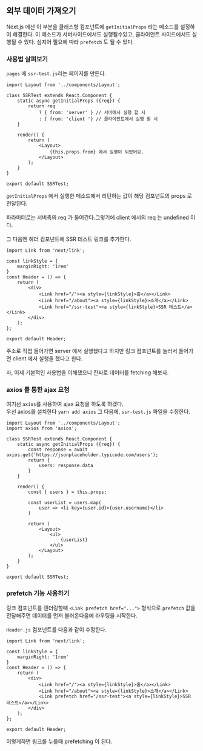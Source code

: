 ## 외부 데이터 가져오기
Next.js 에선 이 부분을 클래스형 컴포넌트에 ```getInitialProps``` 라는 메소드를 설정하여 해결한다. 이 메소드가 서버사이드에서도 실행될수있고, 클라이언트 사이드에서도 실행될 수 있다. 심지어 필요에 따라 ```prefetch``` 도 될 수 있다.
### 사용법 살펴보기
```pages``` 에 ```ssr-test.js```라는 페이지를 만든다.
```
import Layout from '../components/Layout';

class SSRTest extends React.Component {
    static async getInitialProps ({req}) {
        return req 
            ? { from: 'server' } // 서버에서 실행 할 시
            : { from: 'client '} // 클라이언트에서 실행 할 시
    }

    render() {
        return (
            <Layout>
                {this.props.from} 에서 실행이 되었어요.
            </Layout>
        );
    }
}

export default SSRTest;
```
```getInitialProps``` 에서 실행한 메소드에서 리턴하는 값이 해당 컴포넌트의 props 로 전달된다.<br><br>
파라미터로는 서버측의 req 가 들어간다.그렇기에 client 에서의 req 는 undefined 이다.<br><br>
그 다음엔 헤더 컴포넌트에 SSR 테스트 링크를 추가한다.
```
import Link from 'next/link';

const linkStyle = {
    marginRight: '1rem'
}
const Header = () => {
    return (
        <div>
            <Link href="/"><a style={linkStyle}>홈</a></Link>
            <Link href="/about"><a style={linkStyle}>소개</a></Link>
            <Link href="/ssr-test"><a style={linkStyle}>SSR 테스트</a></Link>
        </div>
    );
};

export default Header;
```
주소로 직접 들어가면 server 에서 실행했다고 하지만 링크 컴포넌트를 눌러서 들어가면 client 에서 실행을 했다고 한다.<br><br>
자, 이제 기본적인 사용법을 이해했으니 진짜로 데이터를 fetching 해보자.
### axios 를 통한 ajax 요청
여기선 ```axios```를 사용하여 ajax 요청을 하도록 하겠다.<br>
우선 axios를 설치한다
```yarn add axios```
그 다음에, ```ssr-test.js``` 파일을 수정한다.
```
import Layout from '../components/Layout';
import axios from 'axios';

class SSRTest extends React.Component {
    static async getInitialProps ({req}) {
        const response = await axios.get('https://jsonplaceholder.typicode.com/users');
        return {
            users: response.data
        }
    }

    render() {
        const { users } = this.props;

        const userList = users.map(
            user => <li key={user.id}>{user.username}</li>
        )
        
        return (
            <Layout>
                <ul>
                    {userList}
                </ul>
            </Layout>
        );
    }
}

export default SSRTest;
```
### prefetch 기능 사용하기
링크 컴포넌트를 렌더링할때 ```<Link prefetch href="...">``` 형식으로 ```prefetch``` 값을 전달해주면 데이터를 먼저 불러온다음에 라우팅을 시작한다.<br><br>
```Header.js``` 컴포넌트를 다음과 같이 수정한다.
```
import Link from 'next/link';

const linkStyle = {
    marginRight: '1rem'
}
const Header = () => {
    return (
        <div>
            <Link href="/"><a style={linkStyle}>홈</a></Link>
            <Link href="/about"><a style={linkStyle}>소개</a></Link>
            <Link prefetch href="/ssr-test"><a style={linkStyle}>SSR 테스트</a></Link>
        </div>
    );
};

export default Header;
```
이렇게하면 링크를 누를때 prefetching 이 된다.
